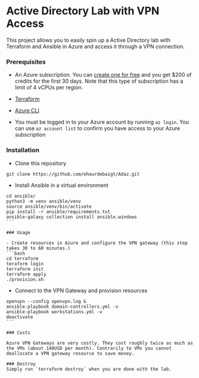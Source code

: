 # Active Directory Lab with VPN Access

This project allows you to easily spin up a Active Directory lab with Terraform and Ansible in Azure and access it through a VPN connection.

### Prerequisites

- An Azure subscription. You can [create one for free](https://azure.microsoft.com/en-us/free/) and you get $200 of credits for the first 30 days. Note that this type of subscription has a limit of 4 vCPUs per region.

- [Terraform](https://www.terraform.io/downloads.html)

- [Azure CLI](https://docs.microsoft.com/en-us/cli/azure/install-azure-cli?view=azure-cli-latest)

- You must be logged in to your Azure account by running `az login`. You can use `az account list` to confirm you have access to your Azure subscription

### Installation

- Clone this repository

```
git clone https://github.com/ehourdebaigt/Adaz.git
```

- Install Ansible in a virtual environment

```
cd ansible/
python3 -m venv ansible/venv 
source ansible/venv/bin/activate
pip install -r ansible/requirements.txt
ansible-galaxy collection install ansible.windows
``` 

### Usage

- Create resources in Azure and configure the VPN gateway (this step takes 30 to 60 minutes.)
```bash
cd terraform
teraform login
terraform init
terraform apply
./provision.sh
``` 

- Connect to the VPN Gateway and provision resources
```
openvpn --config openvpn.log &
ansible-playbook domain-controllers.yml -v
ansible-playbook workstations.yml -v
deactivate
``` 

### Costs

Azure VPN Gateways are very costly. They cost roughly twice as much as the VMs (about 140USD per month). Contrarily to VMs you cannot deallocate a VPN gateway resource to save money. 

### Destroy
Simply run `terraform destroy` when you are done with the lab. 